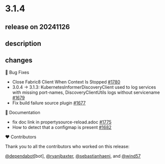 # 3.1.4

## release on 20241126
## description
## changes
🐞 Bug Fixes

* Close Fabric8 Client When Context Is Stopped <a href="https://github.com/spring-cloud/spring-cloud-kubernetes/pull/1780" data-hovercard-type="pull_request" data-hovercard-url="/spring-cloud/spring-cloud-kubernetes/pull/1780/hovercard">#1780</a>
* 3.0.4 -> 3.1.3: KubernetesInformerDiscoveryClient used to log services with missing port-names, DiscoveryClientUtils logs without servicename <a href="https://github.com/spring-cloud/spring-cloud-kubernetes/issues/1679" data-hovercard-type="issue" data-hovercard-url="/spring-cloud/spring-cloud-kubernetes/issues/1679/hovercard">#1679</a>
* Fix build failure source plugin <a href="https://github.com/spring-cloud/spring-cloud-kubernetes/pull/1677" data-hovercard-type="pull_request" data-hovercard-url="/spring-cloud/spring-cloud-kubernetes/pull/1677/hovercard">#1677</a>

📔 Documentation

* fix doc link in propertysource-reload.adoc <a href="https://github.com/spring-cloud/spring-cloud-kubernetes/pull/1775" data-hovercard-type="pull_request" data-hovercard-url="/spring-cloud/spring-cloud-kubernetes/pull/1775/hovercard">#1775</a>
* How to detect that a configmap is present <a href="https://github.com/spring-cloud/spring-cloud-kubernetes/issues/1682" data-hovercard-type="issue" data-hovercard-url="/spring-cloud/spring-cloud-kubernetes/issues/1682/hovercard">#1682</a>

❤️ Contributors

Thank you to all the contributors who worked on this release:

<a class="user-mention notranslate" data-hovercard-type="organization" data-hovercard-url="/orgs/dependabot/hovercard" data-octo-click="hovercard-link-click" data-octo-dimensions="link_type:self" href="https://github.com/dependabot">@dependabot</a>[bot], <a class="user-mention notranslate" data-hovercard-type="user" data-hovercard-url="/users/ryanjbaxter/hovercard" data-octo-click="hovercard-link-click" data-octo-dimensions="link_type:self" href="https://github.com/ryanjbaxter">@ryanjbaxter</a>, <a class="user-mention notranslate" data-hovercard-type="user" data-hovercard-url="/users/sebastianhaeni/hovercard" data-octo-click="hovercard-link-click" data-octo-dimensions="link_type:self" href="https://github.com/sebastianhaeni">@sebastianhaeni</a>, and <a class="user-mention notranslate" data-hovercard-type="user" data-hovercard-url="/users/wind57/hovercard" data-octo-click="hovercard-link-click" data-octo-dimensions="link_type:self" href="https://github.com/wind57">@wind57</a>

